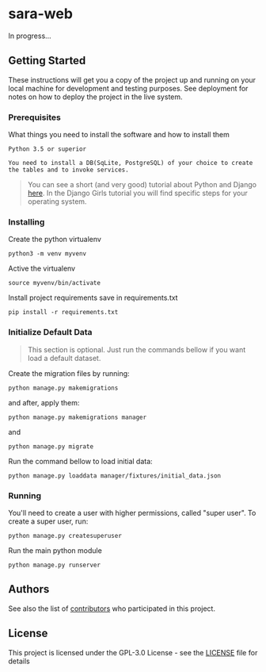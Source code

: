 # sara-web
In progress...

## Getting Started

These instructions will get you a copy of the project up and running on your local machine for development and testing purposes. See deployment for notes on how to deploy the project in the live system.

### Prerequisites

What things you need to install the software and how to install them

```
Python 3.5 or superior

You need to install a DB(SqLite, PostgreSQL) of your choice to create the tables and to invoke services.
```

> You can see a short (and very good) tutorial about Python and Django [here](https://tutorial.djangogirls.org/).
  In the Django Girls tutorial you will find specific steps for your operating system.

### Installing

Create the python virtualenv

```
python3 -m venv myvenv
```

Active the virtualenv

```
source myvenv/bin/activate
```

Install project requirements save in requirements.txt

```
pip install -r requirements.txt
```

### Initialize Default Data
> This section is optional. Just run the commands bellow if you want load a default dataset.

Create the migration files by running:

```
python manage.py makemigrations
```

and after, apply them:

```
python manage.py makemigrations manager
```
and
```
python manage.py migrate
```

Run the command bellow to load initial data:

```
python manage.py loaddata manager/fixtures/initial_data.json
```

### Running

You'll need to create a user with higher permissions, called "super user". To create a super user, run:

```
python manage.py createsuperuser
```

Run the main python module

```
python manage.py runserver
```


## Authors

See also the list of [contributors](https://github.com/icarojerry/sara/contributors) who participated in this project.

## License

This project is licensed under the GPL-3.0 License - see the [LICENSE](LICENSE) file for details
